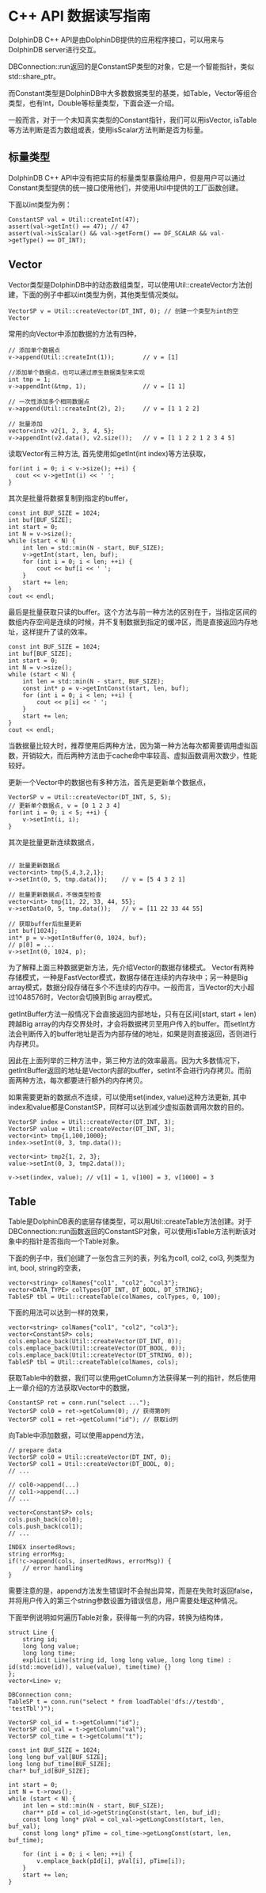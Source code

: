 # C++ API 数据读写指南

DolphinDB C++ API是由DolphinDB提供的应用程序接口，可以用来与DolphinDB server进行交互。

DBConnection::run返回的是ConstantSP类型的对象，它是一个智能指针，类似std::share\_ptr。

而Constant类型是DolphinDB中大多数数据类型的基类，如Table，Vector等组合类型，也有Int，Double等标量类型，下面会逐一介绍。

一般而言，对于一个未知真实类型的Constant指针，我们可以用isVector, isTable等方法判断是否为数组或表，使用isScalar方法判断是否为标量。

## 标量类型

DolphinDB C++ API中没有把实际的标量类型暴露给用户，但是用户可以通过Constant类型提供的统一接口使用他们，并使用Util中提供的工厂函数创建。

下面以int类型为例：

```
ConstantSP val = Util::createInt(47);
assert(val->getInt() == 47); // 47
assert(val->isScalar() && val->getForm() == DF_SCALAR && val->getType() == DT_INT);
```

## Vector

Vector类型是DolphinDB中的动态数组类型，可以使用Util::createVector方法创建，下面的例子中都以int类型为例，其他类型情况类似。

```
VectorSP v = Util::createVector(DT_INT, 0); // 创建一个类型为int的空Vector
```

常用的向Vector中添加数据的方法有四种，

```
// 添加单个数据点
v->append(Util::createInt(1));        // v = [1]

//添加单个数据点，也可以通过原生数据类型来实现
int tmp = 1;
v->appendInt(&tmp, 1);                // v = [1 1]

// 一次性添加多个相同数据点
v->append(Util::createInt(2), 2);     // v = [1 1 2 2]

// 批量添加
vector<int> v2{1, 2, 3, 4, 5};
v->appendInt(v2.data(), v2.size());   // v = [1 1 2 2 1 2 3 4 5]
```

读取Vector有三种方法, 首先使用如getInt(int index)等方法获取，

```
for(int i = 0; i < v->size(); ++i) {
  cout << v->getInt(i) << ' ';
}
```

其次是批量将数据复制到指定的buffer，

```
const int BUF_SIZE = 1024;
int buf[BUF_SIZE];
int start = 0;
int N = v->size();
while (start < N) {
    int len = std::min(N - start, BUF_SIZE);
    v->getInt(start, len, buf);
    for (int i = 0; i < len; ++i) {
        cout << buf[i << ' ';
    }
    start += len;
}
cout << endl;
```

最后是批量获取只读的buffer。这个方法与前一种方法的区别在于，当指定区间的数组内存空间是连续的时候，并不复制数据到指定的缓冲区，而是直接返回内存地址，这样提升了读的效率。

```
const int BUF_SIZE = 1024;
int buf[BUF_SIZE];
int start = 0;
int N = v->size();
while (start < N) {
    int len = std::min(N - start, BUF_SIZE);
    const int* p = v->getIntConst(start, len, buf);
    for (int i = 0; i < len; ++i) {
        cout << p[i] << ' ';
    }
    start += len;
}
cout << endl;
```

当数据量比较大时，推荐使用后两种方法，因为第一种方法每次都需要调用虚拟函数，开销较大，而后两种方法由于cache命中率较高、虚拟函数调用次数少，性能较好。

更新一个Vector中的数据也有多种方法，首先是更新单个数据点，

```
VectorSP v = Util::createVector(DT_INT, 5, 5);
// 更新单个数据点, v = [0 1 2 3 4]
for(int i = 0; i < 5; ++i) {
    v->setInt(i, i);
}
```

其次是批量更新连续数据点，

```

// 批量更新数据点
vector<int> tmp{5,4,3,2,1};
v->setInt(0, 5, tmp.data());    // v = [5 4 3 2 1]

// 批量更新数据点，不做类型检查
vector<int> tmp{11, 22, 33, 44, 55};
v->setData(0, 5, tmp.data());   // v = [11 22 33 44 55]

// 获取buffer后批量更新
int buf[1024];
int* p = v->getIntBuffer(0, 1024, buf);
// p[0] = ...
v->setInt(0, 1024, p);
```

为了解释上面三种数据更新方法，先介绍Vector的数据存储模式。
Vector有两种存储模式，一种是FastVector模式，数据存储在连续的内存块中；另一种是Big array模式，数据分段存储在多个不连续的内存中。一般而言，当Vector的大小超过1048576时，Vector会切换到Big array模式。

getIntBuffer方法一般情况下会直接返回内部地址，只有在区间[start, start + len)跨越Big array的内存交界处时，才会将数据拷贝至用户传入的buffer。而setInt方法会判断传入的buffer地址是否为内部存储的地址，如果是则直接返回，否则进行内存拷贝。

因此在上面列举的三种方法中，第三种方法的效率最高。因为大多数情况下，getIntBuffer返回的地址是Vector内部的buffer，setInt不会进行内存拷贝。而前面两种方法，每次都要进行额外的内存拷贝。

如果需要更新的数据点不连续，可以使用set(index, value)这种方法更新, 其中index和value都是ConstantSP，同样可以达到减少虚拟函数调用次数的目的。

```
VectorSP index = Util::createVector(DT_INT, 3);
VectorSP value = Util::createVector(DT_INT, 3);
vector<int> tmp{1,100,1000};
index->setInt(0, 3, tmp.data());

vector<int> tmp2{1, 2, 3};
value->setInt(0, 3, tmp2.data());

v->set(index, value); // v[1] = 1, v[100] = 3, v[1000] = 3
```

## Table

Table是DolphinDB表的底层存储类型，可以用Util::createTable方法创建。对于DBConnection::run函数返回的ConstantSP对象，可以使用isTable方法判断该对象中的指针是否指向一个Table对象。

下面的例子中，我们创建了一张包含三列的表，列名为col1, col2, col3, 列类型为int, bool, string的空表，

```
vector<string> colNames{"col1", "col2", "col3"};
vector<DATA_TYPE> colTypes{DT_INT, DT_BOOL, DT_STRING};
TableSP tbl = Util::createTable(colNames, colTypes, 0, 100);
```

下面的用法可以达到一样的效果，

```
vector<string> colNames{"col1", "col2", "col3"};
vector<ConstantSP> cols;
cols.emplace_back(Util::createVector(DT_INT, 0));
cols.emplace_back(Util::createVector(DT_BOOL, 0));
cols.emplace_back(Util::createVector(DT_STRING, 0));
TableSP tbl = Util::createTable(colNames, cols);
```

获取Table中的数据，我们可以使用getColumn方法获得某一列的指针，然后使用上一章介绍的方法获取Vector中的数据，

```
ConstantSP ret = conn.run("select ...");
VectorSP col0 = ret->getColumn(0); // 获得第0列
VectorSP col1 = ret->getColumn("id"); // 获取id列
```

向Table中添加数据，可以使用append方法，

```
// prepare data
VectorSP col0 = Util::createVector(DT_INT, 0);
VectorSP col1 = Util::createVector(DT_BOOL, 0);
// ...

// col0->append(...)
// col1->append(...)
// ...

vector<ConstantSP> cols;
cols.push_back(col0);
cols.push_back(col1);
// ...

INDEX insertedRows;
string errorMsg;
if(!c->append(cols, insertedRows, errorMsg)) {
    // error handling
}
```

需要注意的是，append方法发生错误时不会抛出异常，而是在失败时返回false，并将用户传入的第三个string参数设置为错误信息，用户需要处理这种情况。

下面举例说明如何遍历Table对象，获得每一列的内容，转换为结构体，

```
struct Line {
    string id;
    long long value;
    long long time;
    explicit Line(string id, long long value, long long time) : id(std::move(id)), value(value), time(time) {}
};
vector<Line> v;

DBConnection conn;
TableSP t = conn.run("select * from loadTable('dfs://testdb', 'testTbl')");

VectorSP col_id = t->getColumn("id");
VectorSP col_val = t->getColumn("val");
VectorSP col_time = t->getColumn("t");

const int BUF_SIZE = 1024;
long long buf_val[BUF_SIZE];
long long buf_time[BUF_SIZE];
char* buf_id[BUF_SIZE];

int start = 0;
int N = t->rows();
while (start < N) {
    int len = std::min(N - start, BUF_SIZE);
    char** pId = col_id->getStringConst(start, len, buf_id);
    const long long* pVal = col_val->getLongConst(start, len, buf_val);
    const long long* pTime = col_time->getLongConst(start, len, buf_time);

    for (int i = 0; i < len; ++i) {
        v.emplace_back(pId[i], pVal[i], pTime[i]);
    }
    start += len;
}
```

